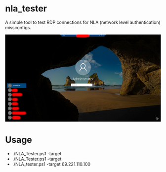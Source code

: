 # nla_tester
A simple tool to test RDP connections for NLA (network level authentication) missconfigs. 

![alt text](https://github.com/ArronJablonowski/nla_tester/blob/main/NLA_smaller.png?raw=true)

Usage
=====
* .\NLA_Tester.ps1 -target <ip>
* .\NLA_Tester.ps1 -target <host>
* .\NLA_tester.ps1 -target 69.221.110.100
